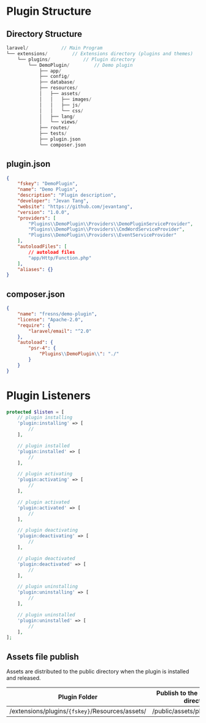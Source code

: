 # Plugin Structure

## Directory Structure

```php
laravel/            // Main Program
└── extensions/         // Extensions directory (plugins and themes)
    └── plugins/            // Plugin directory
        └── DemoPlugin/         // Demo plugin
            ├── app/
            ├── config/
            ├── database/
            ├── resources/
            │   ├── assets/
            │   │   ├── images/
            │   │   ├── js/
            │   │   └── css/
            │   ├── lang/
            │   └── views/
            ├── routes/
            ├── tests/
            ├── plugin.json
            └── composer.json
```

## plugin.json

```json
{
    "fskey": "DemoPlugin",
    "name": "Demo Plugin",
    "description": "Plugin description",
    "developer": "Jevan Tang",
    "website": "https://github.com/jevantang",
    "version": "1.0.0",
    "providers": [
        "Plugins\\DemoPlugin\\Providers\\DemoPluginServiceProvider",
        "Plugins\\DemoPlugin\\Providers\\CmdWordServiceProvider",
        "Plugins\\DemoPlugin\\Providers\\EventServiceProvider"
    ],
    "autoloadFiles": [
        // autoload files
        "app/Http/Function.php"
    ],
    "aliases": {}
}
```

## composer.json

```json
{
    "name": "fresns/demo-plugin",
    "license": "Apache-2.0",
    "require": {
        "laravel/email": "^2.0"
    },
    "autoload": {
        "psr-4": {
            "Plugins\\DemoPlugin\\": "./"
        }
    }
}
```

# Plugin Listeners

```php
protected $listen = [
    // plugin installing
    'plugin:installing' => [
        //
    ],

    // plugin installed
    'plugin:installed' => [
        // 
    ],

    // plugin activating
    'plugin:activating' => [
        //
    ],

    // plugin activated
    'plugin:activated' => [
        //
    ],

    // plugin deactivating
    'plugin:deactivating' => [
        //
    ],

    // plugin deactivated
    'plugin:deactivated' => [
        //
    ],

    // plugin uninstalling
    'plugin:uninstalling' => [
        //
    ],

    // plugin uninstalled
    'plugin:uninstalled' => [
        //
    ],
];
```

## Assets file publish

Assets are distributed to the public directory when the plugin is installed and released.

| Plugin Folder | Publish to the site resource directory |
| --- | --- |
| /extensions/plugins/`{fskey}`/Resources/assets/ | /public/assets/plugins/`{fskey}`/ |
